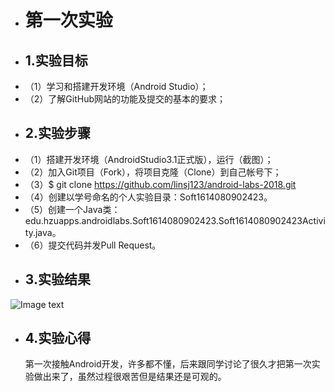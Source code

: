 + # 第一次实验
+ ## 1.实验目标
+ （1）学习和搭建开发环境（Android Studio）；
+ （2）了解GitHub网站的功能及提交的基本的要求；
+ ## 2.实验步骤
+ （1）搭建开发环境（AndroidStudio3.1正式版），运行（截图）；
+ （2）加入Git项目（Fork），将项目克隆（Clone）到自己帐号下；
+ （3）$ git clone https://github.com/linsj123/android-labs-2018.git
+ （4）创建以学号命名的个人实验目录：Soft1614080902423。
+ （5）创建一个Java类：edu.hzuapps.androidlabs.Soft1614080902423.Soft1614080902423Activity.java。
+ （6）提交代码并发Pull Request。
 + ## 3.实验结果
![Image text](https://github.com/linsj123/android-labs-2018/blob/master/soft1614080902423/1.png)
+ ## 4.实验心得
   第一次接触Android开发，许多都不懂，后来跟同学讨论了很久才把第一次实验做出来了，虽然过程很艰苦但是结果还是可观的。
